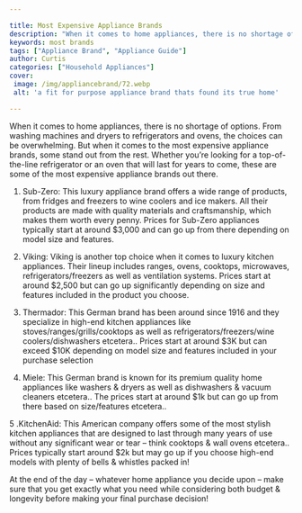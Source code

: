 ```yaml
---

title: Most Expensive Appliance Brands
description: "When it comes to home appliances, there is no shortage of options. From washing machines and dryers to refrigerators and ovens, th...get more detail"
keywords: most brands
tags: ["Appliance Brand", "Appliance Guide"]
author: Curtis
categories: ["Household Appliances"]
cover: 
 image: /img/appliancebrand/72.webp
 alt: 'a fit for purpose appliance brand thats found its true home'

---
```


When it comes to home appliances, there is no shortage of options. From washing machines and dryers to refrigerators and ovens, the choices can be overwhelming. But when it comes to the most expensive appliance brands, some stand out from the rest. Whether you’re looking for a top-of-the-line refrigerator or an oven that will last for years to come, these are some of the most expensive appliance brands out there.

1. Sub-Zero: This luxury appliance brand offers a wide range of products, from fridges and freezers to wine coolers and ice makers. All their products are made with quality materials and craftsmanship, which makes them worth every penny. Prices for Sub-Zero appliances typically start at around $3,000 and can go up from there depending on model size and features.

2. Viking: Viking is another top choice when it comes to luxury kitchen appliances. Their lineup includes ranges, ovens, cooktops, microwaves, refrigerators/freezers as well as ventilation systems. Prices start at around $2,500 but can go up significantly depending on size and features included in the product you choose.

3. Thermador: This German brand has been around since 1916 and they specialize in high-end kitchen appliances like stoves/ranges/grills/cooktops as well as refrigerators/freezers/wine coolers/dishwashers etcetera.. Prices start at around $3K but can exceed $10K depending on model size and features included in your purchase selection 

4. Miele: This German brand is known for its premium quality home appliances like washers & dryers as well as dishwashers & vacuum cleaners etcetera.. The prices start at around $1k but can go up from there based on size/features etcetera.. 

5 .KitchenAid: This American company offers some of the most stylish kitchen appliances that are designed to last through many years of use without any significant wear or tear – think cooktops & wall ovens etcetera.. Prices typically start around $2k but may go up if you choose high-end models with plenty of bells & whistles packed in! 

 

 At the end of the day – whatever home appliance you decide upon – make sure that you get exactly what you need while considering both budget & longevity before making your final purchase decision!
